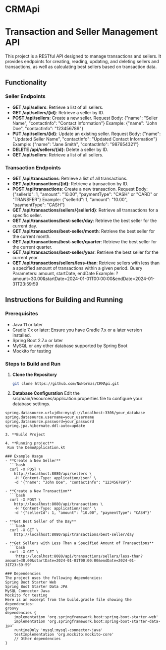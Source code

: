 # CRMApi

# Transaction and Seller Management API

This project is a RESTful API designed to manage transactions and sellers. It provides endpoints for creating, reading, updating, and deleting sellers and transactions, as well as calculating best sellers based on transaction data.

## Functionality

### Seller Endpoints
- **GET /api/sellers**: Retrieve a list of all sellers.
- **GET /api/sellers/{id}**: Retrieve a seller by ID.
- **POST /api/sellers**: Create a new seller.
  Request Body: {"name": "Seller Name", "contactInfo": "Contact Information"}
  Example: {"name": "John Doe", "contactInfo": "123456789"}
- **PUT /api/sellers/{id}**: Update an existing seller.
  Request Body: {"name": "Updated Seller Name", "contactInfo": "Updated Contact Information"}
  Example: {"name": "Jane Smith", "contactInfo": "987654321"}
- **DELETE /api/sellers/{id}**: Delete a seller by ID.
- **GET /api/sellers**: Retrieve a list of all sellers.

### Transaction Endpoints
- **GET /api/transactions**: Retrieve a list of all transactions.
- **GET /api/transactions/{id}**: Retrieve a transaction by ID.
- **POST /api/transactions**: Create a new transaction.
  Request Body: {"sellerId": 1, "amount": "10.00", "paymentType": "CASH" or "CARD" or "TRANSFER"}
  Example: {"sellerId": 1, "amount": "10.00", "paymentType": "CASH"}
- **GET /api/transactions/sellers/{sellerId}**: Retrieve all transactions for a specific seller.
- **GET /api/transactions/best-seller/day**: Retrieve the best seller for the current day.
- **GET /api/transactions/best-seller/month**: Retrieve the best seller for the current month.
- **GET /api/transactions/best-seller/quarter**: Retrieve the best seller for the current quarter.
- **GET /api/transactions/best-seller/year**: Retrieve the best seller for the current year.
- **GET /api/transactions/sellers/less-than**: Retrieve sellers with less than a specified amount of transactions within a given period.
  Query Parameters: amount, startDate, endDate
  Example: ?amount=30.00&startDate=2024-01-01T00:00:00&endDate=2024-01-31T23:59:59

## Instructions for Building and Running

### Prerequisites
- Java 11 or later
- Gradle 7.x or later: Ensure you have Gradle 7.x or a later version installed.
- Spring Boot 2.7.x or later
- MySQL or any other database supported by Spring Boot
- Mockito for testing

### Steps to Build and Run

1. **Clone the Repository**
   ```bash
   git clone https://github.com/NuNormas/CRMApi.git
   
2. **Database Configuration**
Edit the src/main/resources/application.properties file to configure your database settings.
  ```text
  spring.datasource.url=jdbc:mysql://localhost:3306/your_database
  spring.datasource.username=your_username
  spring.datasource.password=your_password
  spring.jpa.hibernate.ddl-auto=update

3. **Build Project

4. **Running project**
   Run the DemoApplication.kt

### Example Usage
- **Create a New Seller**
    ```bash
    curl -X POST \
      http://localhost:8080/api/sellers \
      -H 'Content-Type: application/json' \
      -d '{"name": "John Doe", "contactInfo": "123456789"}'

- **Create a New Transaction**
    ```bash
    curl -X POST \
      http://localhost:8080/api/transactions \
      -H 'Content-Type: application/json' \
      -d '{"sellerId": 1, "amount": "10.00", "paymentType": "CASH"}'

- **Get Best Seller of the Day**
    ```bash
    curl -X GET \
      http://localhost:8080/api/transactions/best-seller/day

- **Get Sellers with Less Than a Specified Amount of Transactions**
    ```bash
    curl -X GET \
      'http://localhost:8080/api/transactions/sellers/less-than?amount=30.00&startDate=2024-01-01T00:00:00&endDate=2024-01-31T23:59:59'

### Dependencies
  The project uses the following dependencies:
  Spring Boot Starter Web
  Spring Boot Starter Data JPA
  MySQL Connector Java
  Mockito for testing
  Here is an excerpt from the build.gradle file showing the dependencies:
  groovy
  dependencies {
      implementation 'org.springframework.boot:spring-boot-starter-web'
      implementation 'org.springframework.boot:spring-boot-starter-data-jpa'
      runtimeOnly 'mysql:mysql-connector-java'
      testImplementation 'org.mockito:mockito-core'
      // Other dependencies
  }

